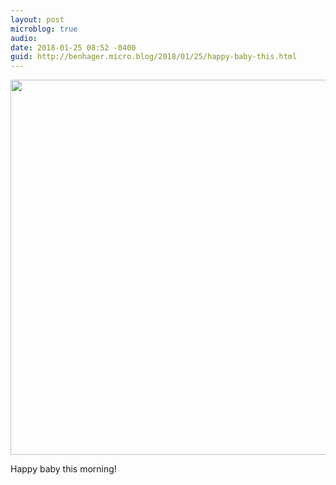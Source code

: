 ```yaml
---
layout: post
microblog: true
audio: 
date: 2018-01-25 08:52 -0400
guid: http://benhager.micro.blog/2018/01/25/happy-baby-this.html
---
```




<img src="http://hager.blog/uploads/2018/b10c7d7e7e.jpg" width="600" height="600" style="height: auto;" />

Happy baby this morning!


